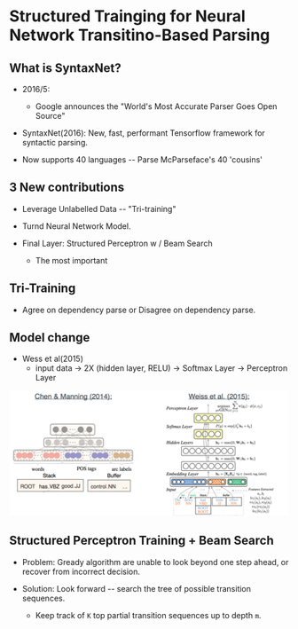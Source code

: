 # Structured Trainging for Neural Network Transitino-Based Parsing


## What is SyntaxNet?


- 2016/5:
    - Google announces the "World's Most Accurate Parser Goes Open Source"
- SyntaxNet(2016): New, fast, performant Tensorflow framework for syntactic parsing.

- Now supports 40 languages -- Parse McParseface's 40 'cousins'


## 3 New contributions


- Leverage Unlabelled Data -- "Tri-training"


- Turnd Neural Network Model.

- Final Layer: Structured Perceptron w / Beam Search
    - The most important


## Tri-Training 
   
- Agree on dependency parse or Disagree on dependency parse.


## Model change

- Wess et al(2015)
    - input data ->  2X (hidden layer, RELU) -> Softmax Layer -> Perceptron Layer

![](https://github.com/jneo8/CS224n/blob/master/images/syntaxnet_model.png?raw=true)



## Structured Perceptron Training + Beam Search

- Problem: Gready algorithm are unable to look beyond one step ahead, or recover from incorrect decision.

- Solution: Look forward -- search the tree of possible transition sequences.
    - Keep track of `K` top partial transition sequences up to depth `m`.





    















